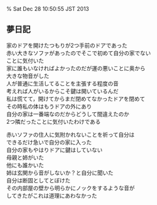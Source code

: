 % Sat Dec 28 10:50:55 JST 2013

## 夢日記

家のドアを開けたつもりが2つ手前のドアであった  
赤い大きなソファがあったのでそこで初めて自分の家でない  
ことに気付いた  
家に誰もいなければよかったのだが運の悪いことに奥から  
大きな物音がした  
人が普通に生活してることを主張する程度の音  
考えれば人がいるからこそ鍵は開いているんだ  
私は慌てて，開けてからまだ閉めてなかったドアを閉めて  
その時私の体はもうドアの外にあり  
自分の家は一番端なのだからどうして間違えたのか  
2つ隣だったことに気付いたわけである  

赤いソファの住人に気附かれないことを祈って自分は  
できるだけ急いで自分の家に入った  
自分の家もやはりドアに鍵はしていない  
母親と姉がいた  
他にも誰かいた  
姉は玄関から音がしないか？と自分に聞いた  
自分は断固としてとぼけた  
その内部屋の壁から明らかにノックをするような音が  
してきたがこれは道理にあわなかった  
